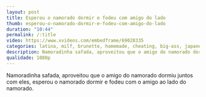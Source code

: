 ```yaml
---
layout: post
title: Esperou o namorado dormir e fodeu com amigo do lado
thumb: esperou-o-namorado-dormir-e-fodeu-com-amigo-do-lado
duration: "10:44"
permalink: /:title
video: https://www.xvideos.com/embedframe/69028335
categories: latina, milf, brunette, homemade, cheating, big-ass, japanese, cuckold, jav, big-dick, esposa, cuckolding, venezolana, netorare, fuck-my-wife, cheating-wife, hot-wife, amateur-wife, married-woman
description: Namoradinha safada, aproveitou que o amigo do namorado dormiu juntos com eles, esperou o namorado dormir e fodeu com o amigo ao lado do namorado.
qualidade: 1080p
---
```

Namoradinha safada, aproveitou que o amigo do namorado dormiu juntos com eles, esperou o namorado dormir e fodeu com o amigo ao lado do namorado.